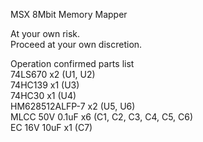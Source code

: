 MSX 8Mbit Memory Mapper  

At your own risk.  
Proceed at your own discretion.  


Operation confirmed parts list  
74LS670 x2 (U1, U2)  
74HC139 x1 (U3)  
74HC30 x1 (U4)  
HM628512ALFP-7 x2 (U5, U6)  
MLCC 50V 0.1uF x6 (C1, C2, C3, C4, C5, C6)  
EC 16V 10uF x1 (C7)  
